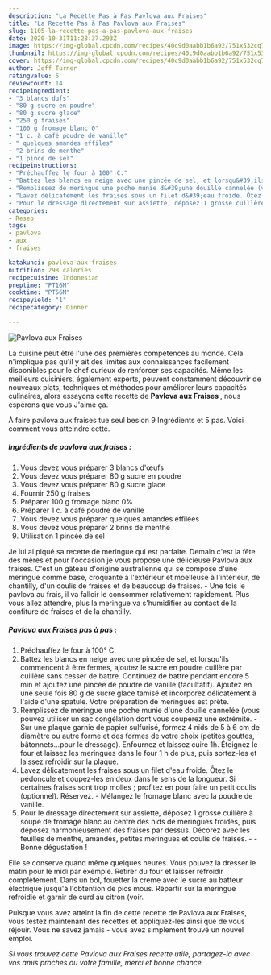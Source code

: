```yaml
---
description: "La Recette Pas à Pas Pavlova aux Fraises"
title: "La Recette Pas à Pas Pavlova aux Fraises"
slug: 1105-la-recette-pas-a-pas-pavlova-aux-fraises
date: 2020-10-31T11:28:37.293Z
image: https://img-global.cpcdn.com/recipes/40c9d0aabb1b6a92/751x532cq70/pavlova-aux-fraises-photo-principale-de-la-recette.jpg
thumbnail: https://img-global.cpcdn.com/recipes/40c9d0aabb1b6a92/751x532cq70/pavlova-aux-fraises-photo-principale-de-la-recette.jpg
cover: https://img-global.cpcdn.com/recipes/40c9d0aabb1b6a92/751x532cq70/pavlova-aux-fraises-photo-principale-de-la-recette.jpg
author: Jeff Turner
ratingvalue: 5
reviewcount: 14
recipeingredient:
- "3 blancs dufs"
- "80 g sucre en poudre"
- "80 g sucre glace"
- "250 g fraises"
- "100 g fromage blanc 0"
- "1 c. à café poudre de vanille"
- " quelques amandes effiles"
- "2 brins de menthe"
- "1 pince de sel"
recipeinstructions:
- "Préchauffez le four à 100° C."
- "Battez les blancs en neige avec une pincée de sel, et lorsqu&#39;ils commencent à être fermes, ajoutez le sucre en poudre cuillère par cuillère sans cesser de battre. Continuez de battre pendant encore 5 min et ajoutez une pincée de poudre de vanille (facultatif). Ajoutez en une seule fois 80 g de sucre glace tamisé et incorporez délicatement à l&#39;aide d&#39;une spatule. Votre préparation de meringues est prête."
- "Remplissez de meringue une poche munie d&#39;une douille cannelée (vous pouvez utiliser un sac congélation dont vous couperez une extrémité. Sur une plaque garnie de papier sulfurisé, formez 4 nids de 5 à 6 cm de diamètre ou autre forme et des formes de votre choix (petites gouttes, bâtonnets...pour le dressage). Enfournez et laissez cuire 1h. Éteignez le four et laissez les meringues dans le four 1 h de plus, puis sortez-les et laissez refroidir sur la plaque."
- "Lavez délicatement les fraises sous un filet d&#39;eau froide. Ôtez le pédoncule et coupez-les en deux dans le sens de la longueur. Si certaines fraises sont trop molles ; profitez en pour faire un petit coulis (optionnel). Réservez. Mélangez le fromage blanc avec la poudre de vanille."
- "Pour le dressage directement sur assiette, déposez 1 grosse cuillère à soupe de fromage blanc au centre des nids de meringues froides, puis déposez harmonieusement des fraises par dessus. Décorez avec les feuilles de menthe, amandes, petites meringues et coulis de fraises.  Bonne dégustation !"
categories:
- Resep
tags:
- pavlova
- aux
- fraises

katakunci: pavlova aux fraises 
nutrition: 298 calories
recipecuisine: Indonesian
preptime: "PT16M"
cooktime: "PT56M"
recipeyield: "1"
recipecategory: Dinner

---
```



![Pavlova aux Fraises](https://img-global.cpcdn.com/recipes/40c9d0aabb1b6a92/751x532cq70/pavlova-aux-fraises-photo-principale-de-la-recette.jpg)

La cuisine peut être l'une des premières compétences au monde. Cela n'implique pas qu'il y ait des limites aux connaissances facilement disponibles pour le chef curieux de renforcer ses capacités. Même les meilleurs cuisiniers, également experts, peuvent constamment découvrir de nouveaux plats, techniques et méthodes pour améliorer leurs capacités culinaires, alors essayons cette recette de <strong> Pavlova aux Fraises </strong>, nous espérons que vous J'aime ça.

<!--inarticleads1-->

À faire pavlova aux fraises tue seul besion 9 Ingrédients et 5 pas. Voici comment vous atteindre cette.

##### Ingrédients de pavlova aux fraises :

1. Vous devez vous préparer 3 blancs d&#39;œufs
1. Vous devez vous préparer 80 g sucre en poudre
1. Vous devez vous préparer 80 g sucre glace
1. Fournir 250 g fraises
1. Préparer 100 g fromage blanc 0%
1. Préparer 1 c. à café poudre de vanille
1. Vous devez vous préparer  quelques amandes effilées
1. Vous devez vous préparer 2 brins de menthe
1. Utilisation 1 pincée de sel


Je lui ai piqué sa recette de meringue qui est parfaite. Demain c&#39;est la fête des mères et pour l&#39;occasion je vous propose une délicieuse Pavlova aux fraises. C&#39;est un gâteau d&#39;origine australienne qui se compose d&#39;une meringue comme base, croquante à l&#39;extérieur et moelleuse à l&#39;intérieur, de chantilly, d&#39;un coulis de fraises et de beaucoup de fraises. - Une fois le pavlova au frais, il va falloir le consommer relativement rapidement. Plus vous allez attendre, plus la meringue va s&#39;humidifier au contact de la confiture de fraises et de la chantilly. 

<!--inarticleads2-->

##### Pavlova aux Fraises pas à pas :

1. Préchauffez le four à 100° C.
1. Battez les blancs en neige avec une pincée de sel, et lorsqu&#39;ils commencent à être fermes, ajoutez le sucre en poudre cuillère par cuillère sans cesser de battre. Continuez de battre pendant encore 5 min et ajoutez une pincée de poudre de vanille (facultatif). Ajoutez en une seule fois 80 g de sucre glace tamisé et incorporez délicatement à l&#39;aide d&#39;une spatule. Votre préparation de meringues est prête.
1. Remplissez de meringue une poche munie d&#39;une douille cannelée (vous pouvez utiliser un sac congélation dont vous couperez une extrémité. - Sur une plaque garnie de papier sulfurisé, formez 4 nids de 5 à 6 cm de diamètre ou autre forme et des formes de votre choix (petites gouttes, bâtonnets...pour le dressage). Enfournez et laissez cuire 1h. Éteignez le four et laissez les meringues dans le four 1 h de plus, puis sortez-les et laissez refroidir sur la plaque.
1. Lavez délicatement les fraises sous un filet d&#39;eau froide. Ôtez le pédoncule et coupez-les en deux dans le sens de la longueur. Si certaines fraises sont trop molles ; profitez en pour faire un petit coulis (optionnel). Réservez. - Mélangez le fromage blanc avec la poudre de vanille.
1. Pour le dressage directement sur assiette, déposez 1 grosse cuillère à soupe de fromage blanc au centre des nids de meringues froides, puis déposez harmonieusement des fraises par dessus. Décorez avec les feuilles de menthe, amandes, petites meringues et coulis de fraises. -  - Bonne dégustation !


Elle se conserve quand même quelques heures. Vous pouvez la dresser le matin pour le midi par exemple. Retirer du four et laisser refroidir complètement. Dans un bol, fouetter la crème avec le sucre au batteur électrique jusqu&#39;à l&#39;obtention de pics mous. Répartir sur la meringue refroidie et garnir de curd au citron (voir. 

<!--inarticleads1-->

<p>
Puisque vous avez atteint la fin de cette recette de Pavlova aux Fraises, vous testez maintenant des recettes et appliquez-les ainsi que de vous réjouir. Vous ne savez jamais - vous avez simplement trouvé un nouvel emploi.
</p>

<p>
<i>Si vous trouvez cette Pavlova aux Fraises recette utile, partagez-la avec vos amis proches ou votre famille, merci et bonne chance.</i>
</p>
